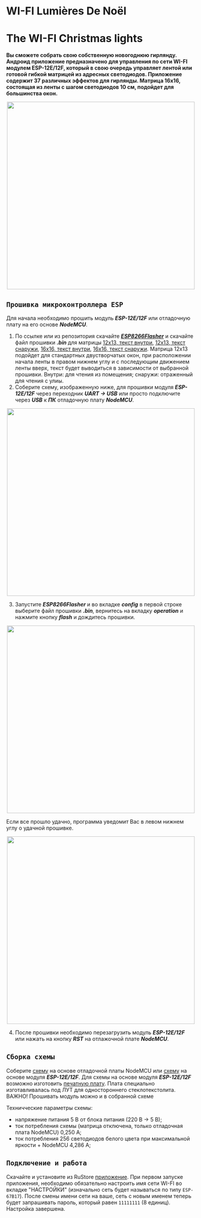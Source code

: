 **WI-FI Lumières De Noël**
=====================

**The WI-FI Christmas lights**
=====================

**Вы сможете собрать свою собственную новогоднюю гирлянду. 
Андроид приложение предназначено для управления по сети WI-FI модулем ESP-12E/12F, который в свою очередь управляет лентой или готовой гибкой матрицей из адресных светодиодов. Приложение содержит 37 различных эффектов для гирлянды. Матрица 16х16, состоящая из ленты с шагом светодиодов 10 см, подойдет для большинства окон.**


<p align="center">
<img src="https://user-images.githubusercontent.com/125156746/226203992-f6c08d09-5ff4-4911-9943-f8e58fb74a75.jpg" width="500" />
</p>

`Прошивка микроконтроллера ESP`
-----------------------------------

Для начала необходимо прошить модуль ***ESP-12E/12F*** или отладочную плату на его основе ***NodeMCU***.
1.	По ссылке или из репозитория скачайте [***ESP8266Flasher***](https://github.com/ThyingEquation/The-WI-FI-LIGHTS/blob/ver2/ESP8266Flasher.exe) и скачайте файл прошивки ***.bin*** для матрицы [12х13, текст внутри](https://github.com/ThyingEquation/The-WI-FI-LIGHTS/blob/ver2/Прошивки/12x13%20text%20inside.bin), [12х13, текст снаружи](https://github.com/ThyingEquation/The-WI-FI-LIGHTS/blob/ver2/Прошивки/12x13%20text%20outside.bin), [16х16, текст внутри](https://github.com/ThyingEquation/The-WI-FI-LIGHTS/blob/ver2/Прошивки/16x16%20text%20inside.bin), [16х16, текст снаружи](https://github.com/ThyingEquation/The-WI-FI-LIGHTS/blob/ver2/Прошивки/16x16%20text%20outside.bin). Матрица 12х13 подойдет для стандартных двустворчатых окон, при расположении начала ленты в правом нижнем углу и с последующим движением ленты вверх, текст будет выводиться в зависимости от выбранной прошивки. Внутри: для чтения из помещения; снаружи: отраженный для чтения с улиы. 
2. Соберите схему, изображенную ниже, для прошивки модуля ***ESP-12E/12F*** через переходник ***UART -> USB***  или просто подключите через ***USB*** к ***ПК*** отладочную плату ***NodeMCU***.

<p align="center">
<img src="https://user-images.githubusercontent.com/125156746/226195939-0472280e-2450-4c82-9016-2b1e9b78b645.png" width="500" />
</p>

3. Запустите ***ESP8266Flasher*** и во вкладке ***config*** в первой строке выберите файл прошивки ***.bin***, вернитесь на вкладку ***operation*** и нажмите кнопку ***flash*** и дождитесь прошивки. 

<p align="center">
<img src="https://user-images.githubusercontent.com/125156746/226195994-9c8d60ad-c5fb-43d2-9177-56a1115e9586.png" width="500" />
</p>

Если все прошло удачно, программа уведомит Вас в левом нижнем углу о удачной прошивке.

<p align="center">
<img src="https://user-images.githubusercontent.com/125156746/226196050-bc388f15-ff63-42d2-99ae-3203220fb458.png" width="500" />
</p>

4. После прошивки необходимо перезагрузить модуль ***ESP-12E/12F*** или нажать на кнопку ***RST*** на отлажочной плате ***NodeMCU***.
 
`Сборка схемы`
-----------------------------------
    
   Соберите [схему](https://github.com/ThyingEquation/The-WI-FI-LIGHTS/blob/ver2/Гирлянада-Э3.jpg) на основе отладочной платы NodeMCU или [схему](https://github.com/ThyingEquation/The-WI-FI-LIGHTS/blob/ver2/Гирлянада_ESP12EF.pdf) на основе модуля ***ESP-12E/12F***. Для схемы на основе модуля ***ESP-12E/12F*** возможно изготовить [печатную плату](https://github.com/ThyingEquation/The-WI-FI-LIGHTS/blob/ver2/лут_плата.pdf). Плата специально изготавливалась под ЛУТ для одностороннего стеклотекстолита. ВАЖНО! Прошивать модуль можно и в собранной схеме
   
   Техничческие параметры схемы: 
   + напряжение питания 5 В от блока питания (220 В -> 5 В);
   + ток потребления схемы (матрица отключена, только отладочная плата NodeMCU) 0,250 А; 
   + ток потребления 256 светодиодов белого цвета при максимальной яркости + NodeMCU 4,286 А;
    
`Подключение и работа`
-----------------------------------
    
   Скачайте и установите из RuStore [приложение](https://apps.rustore.ru/app/BARANOV.K.D.LED_Girlianda). При первом запуске приложения, необходимо обязательно настроить имя сети WI-FI во вкладке "НАСТРОЙКИ" (изначально сеть будет называться по типу `ESP-67B17`). После смены имени сети на ваше, сеть с новым именем теперь будет запрашивать пароль, который равен `11111111` (8 единиц). Настройка завершена. 
